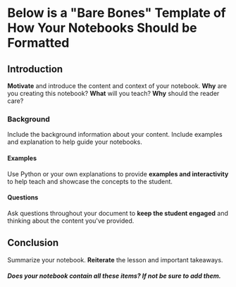 # Below is a "Bare Bones" Template of How Your Notebooks Should be Formatted

## Introduction

**Motivate**  and introduce the content and context of your notebook. **Why** are you creating this notebook? **What** will you teach? **Why** should the reader care?

### Background

Include the background information about your content. Include examples and explanation to help guide your notebooks.

#### Examples

Use Python or your own explanations to provide **examples and interactivity** to help teach and showcase the concepts to the student.

#### Questions

Ask questions throughout your document to **keep the student engaged** and thinking about the content you've provided.

## Conclusion

Summarize your notebook. **Reiterate** the lesson and important takeaways.   


##### Does your notebook contain all these items? If not be sure to add them. 
